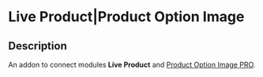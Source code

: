 # Live Product|Product Option Image

## Description
An addon to connect modules **Live Product** and [Product Option Image PRO](https://www.opencart.com/index.php?route=marketplace/extension/info&filter_member=liveopencart&extension_id=32391).
